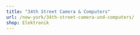 ```yaml
---
title: "34th Street Camera & Computers"
url: /new-york/34th-street-camera-und-computers/
shop: Elektronik
---
```

